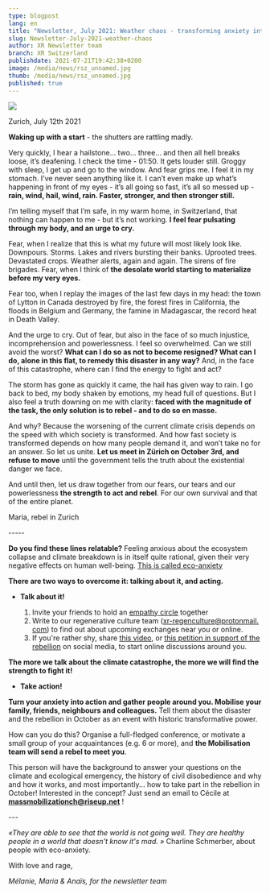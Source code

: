 ```yaml
---
type: blogpost
lang: en
title: "Newsletter, July 2021: Weather chaos - transforming anxiety into action"
slug: Newsletter-July-2021-weather-chaos
author: XR Newsletter team
branch: XR Switzerland
publishdate: 2021-07-21T19:42:38+0200
image: /media/news/rsz_unnamed.jpg
thumb: /media/news/rsz_unnamed.jpg
published: true
---
```

![](/media/rsz_unnamed.jpg)

Zurich, July 12th 2021

**Waking up with a start** - the shutters are rattling madly.

Very quickly, I hear a hailstone… two… three… and then all hell breaks loose, it’s deafening. I check the time - 01:50. It gets louder still. Groggy with sleep, I get up and go to the window. And fear grips me. I feel it in my stomach. I’ve never seen anything like it. I can’t even make up what’s happening in front of my eyes - it’s all going so fast, it’s all so messed up - **rain, wind, hail, wind, rain. Faster, stronger, and then stronger still.**

I’m telling myself that I’m safe, in my warm home, in Switzerland, that nothing can happen to me - but it’s not working. **I feel fear pulsating through my body, and an urge to cry.**

Fear, when I realize that this is what my future will most likely look like. Downpours. Storms. Lakes and rivers bursting their banks. Uprooted trees. Devastated crops. Weather alerts, again and again. The sirens of fire brigades. Fear, when I think of **the desolate world starting to materialize before my very eyes.**

Fear too, when I replay the images of the last few days in my head: the town of Lytton in Canada destroyed by fire, the forest fires in California, the floods in Belgium and Germany, the famine in Madagascar, the record heat in Death Valley.

And the urge to cry. Out of fear, but also in the face of so much injustice, incomprehension and powerlessness. I feel so overwhelmed. Can we still avoid the worst? **What can I do so as not to become resigned? What can I do, alone in this flat, to remedy this disaster in any way?** And, in the face of this catastrophe, where can I find the energy to fight and act?

The storm has gone as quickly it came, the hail has given way to rain. I go back to bed, my body shaken by emotions, my head full of questions. But I also feel a truth downing on me with clarity: **faced with the magnitude of the task, the only solution is to rebel - and to do so en masse.**

And why? Because the worsening of the current climate crisis depends on the speed with which society is transformed. And how fast society is transformed depends on how many people demand it, and won’t take no for an answer. So let us unite. **Let us meet in Zürich on October 3rd, and refuse to move** until the government tells the truth about the existential danger we face.

And until then, let us draw together from our fears, our tears and our powerlessness **the strength to act and rebel**. For our own survival and that of the entire planet. 

Maria, rebel in Zurich

\-----

**Do you find these lines relatable?** Feeling anxious about the ecosystem collapse and climate breakdown is in itself quite rational, given their very negative effects on human well-being. [This is called eco-anxiety](https://u1584542.ct.sendgrid.net/ss/c/eR1oNBZ1lqoGbKL8pO4doGnIBTC7WsOrz6KaoZXCaFUT69DYwr_QdMWfP_2U5NTHwpEwN24mu02ojDvSgjArJNnquwTuw_2WoGnfWoNEiW6uM_RwxzB9yJVng7Y1Fs376SSAmV-ukUSJA62_LATCyG1vBSdyduf9EuNF6onnUmwEAIB5fcTlvHEkqXgg1R0CmAfHOFuNf34sRejR9jsT_TOFDF8Xalf-Rl9EYbO8Yt8KBQ8lxv6J8P2_0xhTwRpR3CSkNCslchva9UT2rKmd5aFXu1v64h6WRKSHPFcVryWmCyKkKEfKf_EQKlD6XbE96n6cOP56sQcQ8gVxWMEybwm_C_aGhfeBWndYsYBotk8rIZSLo5fN3XOGeO1WBL0FOsCd4jGrq1raPZiQ7ExHObwuT_6bBvr3zYaL983OoZg/3ds/smkj-_2HQT290YFrjAVAbg/h8/NM5R4HvWo8N2_IDSvNiYhvRi_iRYAK-z2xInNpSjHiM)

**There are two ways to overcome it: talking about it, and acting.**

* **Talk about it!**

  1. Invite your friends to hold an [empathy circle](https://u1584542.ct.sendgrid.net/ss/c/mRshnjzLbfRUAJcmEcvG03j4sWJ5ul78GDil56IPY2YsLUYcsk8LkqOCcj51VQY4b02Svb94yModwZR4QoPLL2pMNuEVyvQF3GSqiF1p3ACb-rF_9mfGP3eCDZxtE8lUt3MDeEZ_u87MXrXV6rgYzERGyPkHapeOYPLTOEIuOT1BuKRil8WQMCGYt86Am51fCC9jes6Lqlz9SFzLrv-Ot85IA6ShlFuh5DyUAqk5weIGW3DW04Hrxg9re3aFgyidSJikkL535NN6gJaZT786B8p2gPW_GiuyoWXZWk-uz5xM0IrR7FGZPs1eDRg5uPVyJqE87fQoiHMZBM0F_iFj4V7OaFhiElUvXq8-kwo2DZemwgkKCnlvG-5hNNNSPr90/3ds/smkj-_2HQT290YFrjAVAbg/h9/8NyJLrFcThz04rYH84HorOUZ-P5Yq0E7QYMYVLRjYz4) together
  2. Write to our regenerative culture team ([xr-regenculture@protonmail.​com](mailto:xr-regenculture@protonmail.com?subject=&body=xr-regenculture@protonmail.com)) to find out about upcoming exchanges near you or online.
  3. If you're rather shy, share [this video](https://u1584542.ct.sendgrid.net/ss/c/atcYNHk4Eh2YdGnwBh-YDPAZiEt8wwS6hp5wOIb3CiIKiuhZ3x2bjjhA6C8FdpWgnW_0gpAIo-eSqtE3JSuNyBQrPC_aDt0ULvZ17gjG8_C_DHfyg8iuE2W_xtANVaOABD-gWcEOXE3i0gq6UgAE66_O183qXUeGL8mJbJt90b02_uf_Req7RVKecQuMsp1V6qfJod7PxvgI2jTXYmlZqXWRwQZT5oVNkdrA2kT1oq9qQ8f6zkMODhFhuZvCrnOhVza3k4SjXx3iiFm3za_xhMNbgc0a-R-3Hf7OhN-DHrV0d6ZCgntkyGh8pGAahLBnp2lYy-m9_o66tPis3Gin_mI7W1fQtHSpWPGWq4LOghJP5SSyVTqgafSwYFKmx8l6c55o5fcaJ34jxtt7y1eUDQ/3ds/smkj-_2HQT290YFrjAVAbg/h10/52EEN5UwdXJQa4Jai46pneRPpIo2cRvl3GMzt7K-lc8), or [this petition in support of the rebellion](https://u1584542.ct.sendgrid.net/ss/c/P8Elou2Rvc0qoMPEUZrMXYBD8Fx3jZ6D3J4gjCR7K-IxeYBdQUlBOFx5Pt5HxetDye7snZgdH54VyYsVazIuOOmSYjbd2ZZeiEPtpC_Fd99LElFBYlh4faeRrF91TC2wnCRsXVXovpFNdzoIAsO8--bIWTnL4mm7911Vb3NfFCvZtqARIobBOPXZ6Lf6D6VclqY5nDwjXsmSxDHBGlM8gnc0bj-OeHg6N4ZvtUR7pCpxlw9C94k8QEPtnCugmxyOawc9M26ZaDDFaGaHXAoqJEKUvEY0feBpWCtTkP_7d66fppnUEK6wzvaRp9kQsThZhxkYZtWmNzjWQQY38plHtLE5zRo4HjBc-qHJlfKrzLsRe1FWcsy0XG05-72g3rrNghFpJ__ieGAb1gpI0FQlmRJIbKxCdcWsEzPOVZyGVkw/3ds/smkj-_2HQT290YFrjAVAbg/h11/owjPCFPyvDPYWVyddJP2Ex4OB2-n27b_wo0HPcrjVww) on social media, to start online discussions around you.

**The more we talk about the climate catastrophe, the more we will find the strength to fight it!**

* **Take action!**

**Turn your anxiety into action and gather people around you. Mobilise your family, friends, neighbours and colleagues.** Tell them about the disaster and the rebellion in October as an event with historic transformative power.

How can you do this? Organise a full-fledged conference, or motivate a small group of your acquaintances (e.g. 6 or more), and **the Mobilisation team will send a rebel to meet you**.

This person will have the background to answer your questions on the climate and ecological emergency, the history of civil disobedience and why and how it works, and most importantly... how to take part in the rebellion in October! Interested in the concept? Just send an email to Cécile at **[massmobilizationch@riseup.net](mailto:massmobilizationch@riseup.net?subject=&body=)** !

\---

*«They are able to see that the world is not going well. They are healthy people in a world that doesn't know it's mad. »* Charline Schmerber, about people with eco-anxiety.

With love and rage,

*Mélanie, Maria & Anaïs, for the newsletter team*